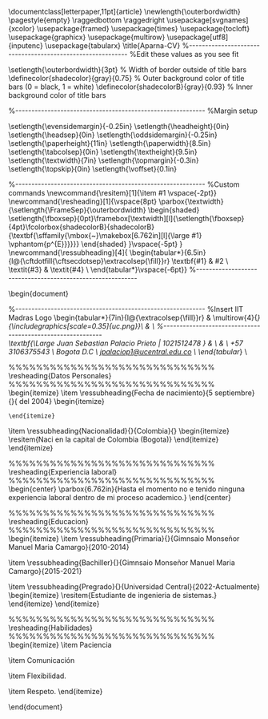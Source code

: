 \documentclass[letterpaper,11pt]{article}
\newlength{\outerbordwidth}
\pagestyle{empty}
\raggedbottom
\raggedright
\usepackage[svgnames]{xcolor}
\usepackage{framed}
\usepackage{times}
\usepackage{tocloft}
\usepackage{graphicx}
\usepackage{multirow}
\usepackage[utf8]{inputenc}
\usepackage{tabularx}
\title{Aparna-CV}
%-----------------------------------------------------------
%Edit these values as you see fit

\setlength{\outerbordwidth}{3pt}  % Width of border outside of title bars
\definecolor{shadecolor}{gray}{0.75}  % Outer background color of title bars (0 = black, 1 = white)
\definecolor{shadecolorB}{gray}{0.93}  % Inner background color of title bars


%-----------------------------------------------------------
%Margin setup

\setlength{\evensidemargin}{-0.25in}
\setlength{\headheight}{0in}
\setlength{\headsep}{0in}
\setlength{\oddsidemargin}{-0.25in}
\setlength{\paperheight}{11in}
\setlength{\paperwidth}{8.5in}
\setlength{\tabcolsep}{0in}
\setlength{\textheight}{9.5in}
\setlength{\textwidth}{7in}
\setlength{\topmargin}{-0.3in}
\setlength{\topskip}{0in}
\setlength{\voffset}{0.1in}


%-----------------------------------------------------------
%Custom commands
\newcommand{\resitem}[1]{\item #1 \vspace{-2pt}}
\newcommand{\resheading}[1]{\vspace{8pt}
  \parbox{\textwidth}{\setlength{\FrameSep}{\outerbordwidth}
    \begin{shaded}
\setlength{\fboxsep}{0pt}\framebox[\textwidth][l]{\setlength{\fboxsep}{4pt}\fcolorbox{shadecolorB}{shadecolorB}{\textbf{\sffamily{\mbox{~}\makebox[6.762in][l]{\large #1} \vphantom{p\^{E}}}}}}
    \end{shaded}
  }\vspace{-5pt}
}
\newcommand{\ressubheading}[4]{
\begin{tabular*}{6.5in}{l@{\cftdotfill{\cftsecdotsep}\extracolsep{\fill}}r}
		\textbf{#1} & #2 \\
		\textit{#3} & \textit{#4} \\
\end{tabular*}\vspace{-6pt}}
%-----------------------------------------------------------


\begin{document}

%-----------------------------------------------------------
%Insert IIT Madras Logo 
\begin{tabular*}{7in}{l@{\extracolsep{\fill}}r}
  & \multirow{4}{*}{\includegraphics[scale=0.35]{uc.png}}\\
  & \\
%-----------------------------------------------------------  
  \textbf{\Large Juan Sebastian Palacio Prieto $|$ 1021512478 } & \\
   & \\
+57 3106375543 \\
  Bogota D.C  \\
  jpalaciop1@ucentral.edu.co \\
\end{tabular*}
\\


%%%%%%%%%%%%%%%%%%%%%%%%%%%%%%
\resheading{Datos Personales}
%%%%%%%%%%%%%%%%%%%%%%%%%%%%%%
\begin{itemize}
\item
	\ressubheading{Fecha de nacimiento}{5 septiembre}{}{ del 2004}
	\begin{itemize}
		
	\end{itemize}

\item
	\ressubheading{Nacionalidad}{}{Colombia}{}
	\begin{itemize}
		\resitem{Naci en la capital de Colombia (Bogota)}
	\end{itemize}
\end{itemize}


%%%%%%%%%%%%%%%%%%%%%%%%%%%%%%
\resheading{Experiencia laboral}
%%%%%%%%%%%%%%%%%%%%%%%%%%%%%%
  \begin{center}
  \parbox{6.762in}{Hasta el momento no e tenido ninguna experiencia laboral dentro de mi proceso academico.}
  \end{center}


%%%%%%%%%%%%%%%%%%%%%%%%%%%%%%
\resheading{Educacion}
%%%%%%%%%%%%%%%%%%%%%%%%%%%%%%
\begin{itemize}
\item
	\ressubheading{Primaria}{}{Gimnsaio Monseñor Manuel Maria Camargo}{2010-2014}
	

\item 
	\ressubheading{Bachiller}{}{Gimnsaio Monseñor Manuel Maria Camargo}{2015-2021}
	

\item
	\ressubheading{Pregrado}{}{Universidad Central}{2022-Actualmente}
	\begin{itemize}
		\resitem{Estudiante de ingenieria de sistemas.}
	\end{itemize}
\end{itemize}

%%%%%%%%%%%%%%%%%%%%%%%%%%%%%%
\resheading{Habilidades}
%%%%%%%%%%%%%%%%%%%%%%%%%%%%%%
\begin{itemize}
\item
	Paciencia
	

\item
	Comunicación
	

\item
	Flexibilidad.

\item
    Respeto.
\end{itemize}

\end{document}
